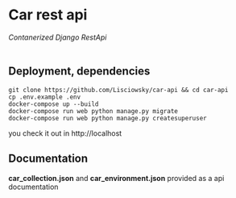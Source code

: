 # Car rest api
*Contanerized Django RestApi*
<br></br>
## Deployment, dependencies
```
git clone https://github.com/Lisciowsky/car-api && cd car-api
cp .env.example .env
docker-compose up --build
docker-compose run web python manage.py migrate
docker-compose run web python manage.py createsuperuser
```
you check it out in http://localhost

## Documentation
**car_collection.json** and **car_environment.json** provided as a api documentation